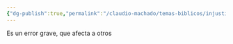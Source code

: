```yaml
---
{"dg-publish":true,"permalink":"/claudio-machado/temas-biblicos/injusticia/"}
---
```


Es un error grave, que afecta a otros 
